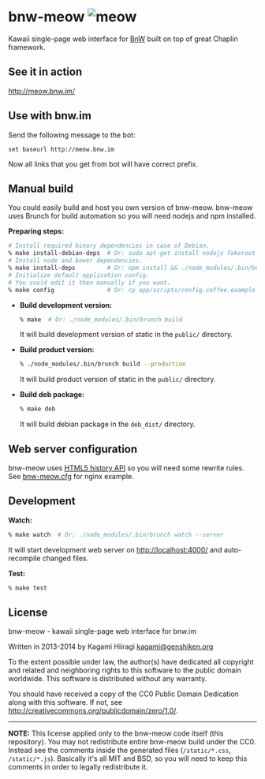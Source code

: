 # bnw-meow ![meow](http://meow.bnw.im/static/favicon-big.png)

Kawaii single-page web interface for [BnW](https://github.com/stiletto/bnw) built on top of great Chaplin framework.

## See it in action

http://meow.bnw.im/

## Use with bnw.im

Send the following message to the bot:
```
set baseurl http://meow.bnw.im
```
Now all links that you get from bot will have correct prefix.

## Manual build

You could easily build and host you own version of bnw-meow. bnw-meow uses Brunch for build automation so you will need nodejs and npm installed.

**Preparing steps:**
```bash
# Install required binary dependencies in case of Debian.
% make install-debian-deps  # Or: sudo apt-get install nodejs fakeroot
# Install node and bower dependencies.
% make install-deps         # Or: npm install && ./node_modules/.bin/bower install
# Initialize default application config.
# You could edit it then manually if you want.
% make config               # Or: cp app/scripts/config.coffee.example app/scripts/config.coffee
```

* **Build development version:**
  ```bash
  % make  # Or: ./node_modules/.bin/brunch build
  ```

  It will build development version of static in the `public/` directory.

* **Build product version:**
  ```bash
  % ./node_modules/.bin/brunch build --production
  ```

  It will build product version of static in the `public/` directory.

* **Build deb package:**
  ```bash
  % make deb
  ```

  It will build debian package in the `deb_dist/` directory.

## Web server configuration

bnw-meow uses [HTML5 history API](http://diveintohtml5.info/history.html) so you will need some rewrite rules. See [bnw-meow.cfg](https://github.com/Kagami/bnw-meow/blob/master/deb/etc/nginx/sites-available/bnw-meow.cfg) for nginx example.

## Development

**Watch:**
```bash
% make watch  # Or: ./node_modules/.bin/brunch watch --server
```

It will start development web server on <http://localhost:4000/> and auto-recompile changed files.

**Test:**
```bash
% make test
```

## License

bnw-meow - kawaii single-page web interface for bnw.im

Written in 2013-2014 by Kagami Hiiragi <kagami@genshiken.org>

To the extent possible under law, the author(s) have dedicated all copyright and related and neighboring rights to this software to the public domain worldwide. This software is distributed without any warranty.

You should have received a copy of the CC0 Public Domain Dedication along with this software. If not, see <http://creativecommons.org/publicdomain/zero/1.0/>.

---

**NOTE:** This license applied only to the bnw-meow code itself (this repository). You may not redistribute entire bnw-meow build under the CC0. Instead see the comments inside the generated files (`/static/*.css`, `/static/*.js`). Basically it's all MIT and BSD, so you will need to keep this comments in order to legally redistribute it.
